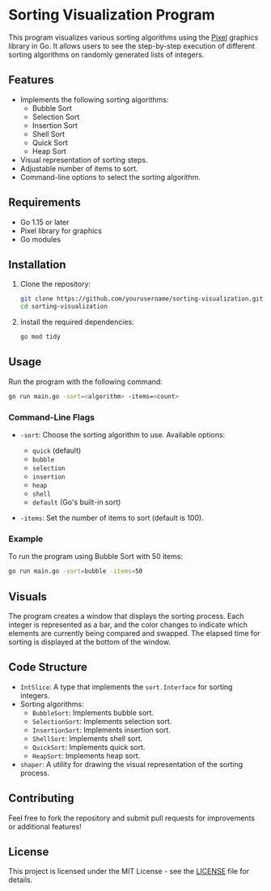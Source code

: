 # Sorting Visualization Program

This program visualizes various sorting algorithms using the [Pixel](https://github.com/faiface/pixel) graphics library in Go. It allows users to see the step-by-step execution of different sorting algorithms on randomly generated lists of integers.

## Features

- Implements the following sorting algorithms:
  - Bubble Sort
  - Selection Sort
  - Insertion Sort
  - Shell Sort
  - Quick Sort
  - Heap Sort
- Visual representation of sorting steps.
- Adjustable number of items to sort.
- Command-line options to select the sorting algorithm.

## Requirements

- Go 1.15 or later
- Pixel library for graphics
- Go modules

## Installation

1. Clone the repository:
   ```bash
   git clone https://github.com/yourusername/sorting-visualization.git
   cd sorting-visualization
   ```

2. Install the required dependencies:
   ```bash
   go mod tidy
   ```

## Usage

Run the program with the following command:

```bash
go run main.go -sort=<algorithm> -items=<count>
```

### Command-Line Flags

- `-sort`: Choose the sorting algorithm to use. Available options:
  - `quick` (default)
  - `bubble`
  - `selection`
  - `insertion`
  - `heap`
  - `shell`
  - `default` (Go's built-in sort)
  
- `-items`: Set the number of items to sort (default is 100).

### Example

To run the program using Bubble Sort with 50 items:

```bash
go run main.go -sort=bubble -items=50
```

## Visuals

The program creates a window that displays the sorting process. Each integer is represented as a bar, and the color changes to indicate which elements are currently being compared and swapped. The elapsed time for sorting is displayed at the bottom of the window.

## Code Structure

- `IntSlice`: A type that implements the `sort.Interface` for sorting integers.
- Sorting algorithms:
  - `BubbleSort`: Implements bubble sort.
  - `SelectionSort`: Implements selection sort.
  - `InsertionSort`: Implements insertion sort.
  - `ShellSort`: Implements shell sort.
  - `QuickSort`: Implements quick sort.
  - `HeapSort`: Implements heap sort.
- `shaper`: A utility for drawing the visual representation of the sorting process.

## Contributing

Feel free to fork the repository and submit pull requests for improvements or additional features!

## License

This project is licensed under the MIT License - see the [LICENSE](LICENSE) file for details.
